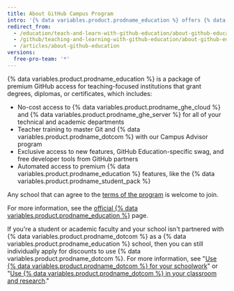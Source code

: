 ```yaml
---
title: About GitHub Campus Program 
intro: '{% data variables.product.prodname_education %} offers {% data variables.product.prodname_ghe_cloud %} and {% data variables.product.prodname_ghe_server %} free-of-charge for schools that want to make the most of {% data variables.product.prodname_dotcom %} for their community.'
redirect_from:
  - /education/teach-and-learn-with-github-education/about-github-education
  - /github/teaching-and-learning-with-github-education/about-github-education
  - /articles/about-github-education
versions:
  free-pro-team: '*'
---
```


{% data variables.product.prodname_education %} is a package of premium GitHub access for teaching-focused institutions that grant degrees, diplomas, or certificates, which includes:

- No-cost access to {% data variables.product.prodname_ghe_cloud %} and {% data variables.product.prodname_ghe_server %} for all of your technical and academic departments
- Teacher training to master Git and {% data variables.product.prodname_dotcom %} with our Campus Advisor program
- Exclusive access to new features, GitHub Education-specific swag, and free developer tools from GitHub partners
- Automated access to premium {% data variables.product.prodname_education %} features, like the {% data variables.product.prodname_student_pack %}

Any school that can agree to the [terms of the program](https://education.github.com/schools/terms) is welcome to join.

For more information, see the [official {% data variables.product.prodname_education %}](https://education.github.com/schools) page.

If you're a student or academic faculty and your school isn't partnered with {% data variables.product.prodname_dotcom %} as a {% data variables.product.prodname_education %} school, then you can still individually apply for discounts to use {% data variables.product.prodname_dotcom %}. For more information, see "[Use {% data variables.product.prodname_dotcom %} for your schoolwork](/education/explore-the-benefits-of-teaching-and-learning-with-github-education/use-github-for-your-schoolwork)" or "[Use {% data variables.product.prodname_dotcom %} in your classroom and research](/education/explore-the-benefits-of-teaching-and-learning-with-github-education/use-github-in-your-classroom-and-research/)."
